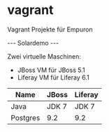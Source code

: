 # vagrant
Vagrant Projekte für Empuron

--- Solardemo ---

Zwei virtuelle Maschinen:
 - JBoss VM für JBoss 5.1
 - Liferay VM für Liferay 6.1
 
 Name | JBoss | Liferay
------ | ------------ | -------------
Java | JDK 7 | JDK 7
Postgres | 9.2 | 9.2
